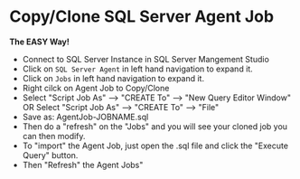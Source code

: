 # Copy/Clone SQL Server Agent Job  

**The EASY Way!**  

- Connect to SQL Server Instance in SQL Server Mangement Studio
- Click on `SQL Server Agent` in left hand navigation to expand it.
- Click on `Jobs` in left hand navigation to expand it.
- Right cilck on Agent Job to Copy/Clone
- Select "Script Job As" --> "CREATE To" --> "New Query Editor Window" 
  OR
  Select "Script Job As" --> "CREATE To" --> "File"
- Save as: AgentJob-JOBNAME.sql
- Then do a "refresh" on the "Jobs" and you will see your cloned job you can then modify.
- To "import" the Agent Job, just open the .sql file and click the "Execute Query" button.  
- Then "Refresh" the Agent Jobs"
